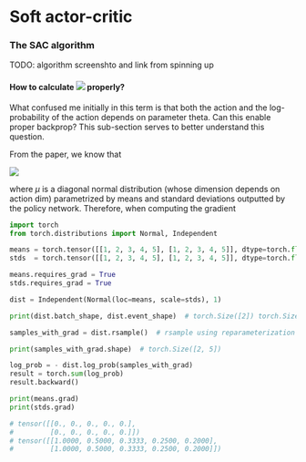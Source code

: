 # Soft actor-critic

### The SAC algorithm

TODO: algorithm screenshto and link from spinning up

#### How to calculate <img src="https://render.githubusercontent.com/render/math?math=\log \pi_{\theta} (\tilde{a}_\theta(s)\mid s)"> properly?

What confused me initially in this term is that both the action and the log-probability of the action depends on parameter theta. Can this enable proper backprop? This sub-section serves to better understand this question.

From the paper, we know that 

<img src="https://render.githubusercontent.com/render/math?math=\log \pi (a \mid s) = \log \mu (u \mid s) - \log (1 - \text{tanh}^2(u))" align='center'> 

where $\mu$ is a diagonal normal distribution (whose dimension depends on action dim) parametrized by means and standard deviations outputted by the policy network. Therefore, when computing the gradient 

```python
import torch
from torch.distributions import Normal, Independent

means = torch.tensor([[1, 2, 3, 4, 5], [1, 2, 3, 4, 5]], dtype=torch.float).view(2, -1)  # two mean vectors
stds  = torch.tensor([[1, 2, 3, 4, 5], [1, 2, 3, 4, 5]], dtype=torch.float).view(2, -1)  # two std vectors

means.requires_grad = True
stds.requires_grad = True

dist = Independent(Normal(loc=means, scale=stds), 1)

print(dist.batch_shape, dist.event_shape)  # torch.Size([2]) torch.Size([5])

samples_with_grad = dist.rsample()  # rsample using reparameterization trick; use sample instead if you don't want samples to be back

print(samples_with_grad.shape)  # torch.Size([2, 5])

log_prob = - dist.log_prob(samples_with_grad)
result = torch.sum(log_prob)
result.backward()

print(means.grad)
print(stds.grad)

# tensor([[0., 0., 0., 0., 0.],
#         [0., 0., 0., 0., 0.]])
# tensor([[1.0000, 0.5000, 0.3333, 0.2500, 0.2000],
#         [1.0000, 0.5000, 0.3333, 0.2500, 0.2000]])
```
